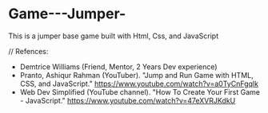 # Game---Jumper-
This is a jumper base game built with Html, Css, and JavaScript



// Refences:
- Demtrice Williams (Friend, Mentor, 2 Years Dev experience)
- Pranto, Ashiqur Rahman (YouTuber). "Jump and Run Game with HTML, CSS, and JavaScript." https://www.youtube.com/watch?v=a0TyCnFgqlk
- Web Dev Simplified (YouTube channel). "How To Create Your First Game - JavaScript." https://www.youtube.com/watch?v=47eXVRJKdkU 